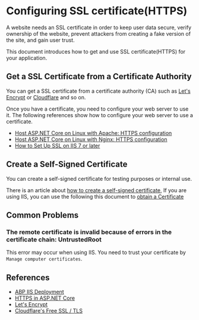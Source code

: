 # Configuring SSL certificate(HTTPS)

A website needs an SSL certificate in order to keep user data secure, verify ownership of the website, prevent attackers from creating a fake version of the site, and gain user trust.

This document introduces how to get and use SSL certificate(HTTPS) for your application.

## Get a SSL Certificate from a Certificate Authority

You can get a SSL certificate from a certificate authority (CA) such as [Let's Encrypt](https://letsencrypt.org/) or [Cloudflare](https://www.cloudflare.com/learning/ssl/what-is-an-ssl-certificate/) and so on.

Once you have a certificate, you need to configure your web server to use it. The following references show how to configure your web server to use a certificate.

* [Host ASP.NET Core on Linux with Apache: HTTPS configuration](https://learn.microsoft.com/en-us/aspnet/core/host-and-deploy/linux-apache)
* [Host ASP.NET Core on Linux with Nginx: HTTPS configuration](https://learn.microsoft.com/en-us/aspnet/core/host-and-deploy/linux-nginx)
* [How to Set Up SSL on IIS 7 or later](https://learn.microsoft.com/en-us/iis/manage/configuring-security/how-to-set-up-ssl-on-iis)

## Create a Self-Signed Certificate

You can create a self-signed certificate for testing purposes or internal use.

There is an article about [how to create a self-signed certificate](https://learn.microsoft.com/en-us/dotnet/core/additional-tools/self-signed-certificates-guide), If you are using IIS, you can use the following this document to [obtain a Certificate](https://learn.microsoft.com/en-us/iis/manage/configuring-security/how-to-set-up-ssl-on-iis#obtain-a-certificate)

## Common Problems

### The remote certificate is invalid because of errors in the certificate chain: UntrustedRoot

This error may occur when using IIS. You need to trust your certificate by `Manage computer certificates`.

## References

* [ABP IIS Deployment](./index.md)
* [HTTPS in ASP.NET Core](https://learn.microsoft.com/en-us/aspnet/core/security/enforcing-ssl)
* [Let's Encrypt](https://letsencrypt.org/getting-started)
* [Cloudflare's Free SSL / TLS](https://www.cloudflare.com/application-services/products/ssl/)